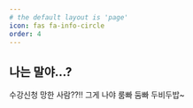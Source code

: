 ```yaml
---
# the default layout is 'page'
icon: fas fa-info-circle
order: 4
---
```


## 나는 말야...?



수강신청 망한 사람??!! 그게 나야 룸빠 둠빠 두비두밥~

